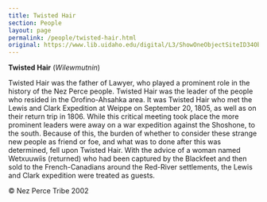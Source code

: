 ```yaml
---
title: Twisted Hair
section: People
layout: page
permalink: /people/twisted-hair.html
original: https://www.lib.uidaho.edu/digital/L3/ShowOneObjectSiteID34ObjectID224.html
---
```


**Twisted Hair** (_Wilewmutnin_)

Twisted Hair was the father of Lawyer, who played a prominent role in the history of the Nez Perce people. Twisted Hair was the leader of the people who resided in the Orofino-Ahsahka area. It was Twisted Hair who met the Lewis and Clark Expedition at Weippe on September 20, 1805, as well as on their return trip in 1806. While this critical meeting took place the more prominent leaders were away on a war expedition against the Shoshone, to the south. Because of this, the burden of whether to consider these strange new people as friend or foe, and what was to done after this was determined, fell upon Twisted Hair. With the advice of a woman named Wetxuuwíis (returned) who had been captured by the Blackfeet and then sold to the French-Canadians around the Red-River settlements, the Lewis and Clark expedition were treated as guests.

© Nez Perce Tribe 2002